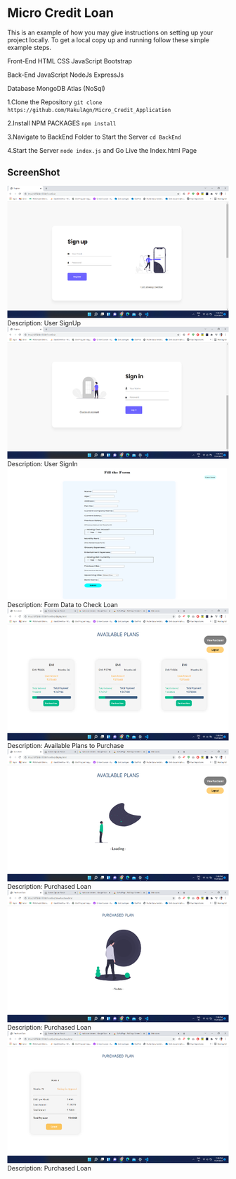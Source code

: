 # Micro Credit Loan
This is an example of how you may give instructions on setting up your project locally. To get a local copy up and running follow these simple example steps.

 Front-End
    HTML
    CSS
    JavaScript
    Bootstrap

 Back-End
    JavaScript
    NodeJs
    ExpressJs

 Database
    MongoDB Atlas (NoSql)  

1.Clone the Repository
    ```git clone https://github.com/RakulAgn/Micro_Credit_Application```

2.Install NPM PACKAGES
    ```npm install```

3.Navigate to BackEnd Folder to Start the Server
    ```cd BackEnd```

4.Start the Server 
    ```node index.js```
and Go Live the Index.html Page

## ScreenShot



<img src="FrontEnd/images/screenshots/SignUp.png" height="300em" />
Description: User SignUp

<img src="FrontEnd/images/screenshots/SignIn.png" height="300em" />
Description: User SignIn

<img src="FrontEnd/images/screenshots/Form.png" height="300em" width="500em"/>
Description: Form Data to Check Loan

<img src="FrontEnd/images/screenshots/LoanAvail.png" height="300em" />
Description: Available Plans to Purchase

<img src="FrontEnd/images/screenshots/Waitfordata.png" height="300em" />
Description: Purchased Loan

<img src="FrontEnd/images/screenshots/NoData.png" height="300em" />
Description: Purchased Loan

<img src="FrontEnd/images/screenshots/PurchasedLoan.png" height="300em" />
Description: Purchased Loan







   
